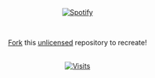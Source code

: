 &nbsp;<div align="center">
[![Spotify](https://spotify-now-albertos-projects-c7a2f9c2.vercel.app//api/spotify)](https://open.spotify.com/user/31uymqpieuqu273rs7p3vfuqo3sy?si=6_6U9ZFDTQKIDEDXA7jWXw) 
</div>

&nbsp;<div align="center">
  [Fork](https://github.com/novatorem/novatorem/blob/main/SetUp.md) this [unlicensed](https://choosealicense.com/licenses/unlicense/) repository to recreate!<br><br>
 
  [![Visits](https://komarev.com/ghpvc/?username=xalbertho&logo=GitHub&label=github%20visits&color=336699&logoColor=white&style=flat-square)](https://github.com/xalbertho)
</div>
